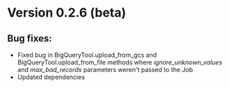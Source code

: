 # Version 0.2.6 (beta)

## Bug fixes:
- Fixed bug in BigQueryTool.upload_from_gcs and BigQueryTool.upload_from_file methods where _ignore_unknown_values_ and _max_bad_records_ parameters weren't passed to the Job
- Updated dependencies
